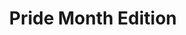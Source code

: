---
quizCode: "2024-0621"
title: Pride Month Edition
questions:
  - question: Sa orihinal nitong kahulugan, bukod sa Luzon at Mindanao, ano pa ang sinisimbolo ng tatlong bituin sa watawat ng Pilipinas?
    choices:
      - text: Panay
        isCorrect: true
      - text: Visayas
      - text: Cebu
      - text: Negros Oriental
  - question: "Kumpletuhin ang lyrics ng gay anthem na Born This Way ni Lady Gaga: \"No matter black, white, or beige, ____________ or orient made, I'm on the right track, baby, I was born to be brave.\""
    choices:
      - text: morena
      - text: caucasian
      - text: chola
        isCorrect: true
      - text: gypsy
  - question: "Ano ang pangalan ng kapatid ni Hello Kitty?"
    choices:
      - text: Doggy
      - text: Jenny
      - text: Nina
      - text: Mimmy
        isCorrect: true
  - question: "Ano ang apelyido ni Hello Kitty?"
    choices:
      - text: Black
      - text: Smith
      - text: Cruz
      - text: White
        isCorrect: true
  - question: "Kailan ginanap ang kauna-unahang Pride March sa Pilipinas na siya ring pinakaunang Pride March sa Asia?"
    choices:
      - text: 1974
      - text: 1984
      - text: 1994
        isCorrect: true
      - text: 2004
  - question: "Ang SOGIE Bill ang panukalang batas na pinakamatagal nang nakabinbin sa Senado sa kasaysayan ng Pilipinas. Kailan ito unang inihain sa Senado?"
    choices:
      - text: 1970
      - text: 1980
      - text: 1990
      - text: 2000
        isCorrect: true
    answerText: "Ang pinakaunang anti gender-based discrimination bill ay inihain sa 11th Congress noong taòng 2000."
  - question: "Sino ang nag-file ng pinakaunang anti gender-based discrimination bill sa Pilipinas?"
    choices:
      - text: Tessie Aquino-Oreta
      - text: Miriam Defensor-Santiago
        isCorrect: true
      - text: Raul Roco
      - text: Loren Legarda
    answerText: "Ang pinakaunang anti gender-based discrimination bill ay ang Employment Non-Discrimination bill ay inihain ni Sen. Miriam Defensor-Santiago sa 11th Congress noong 2000. Nag-file siya ng isa pang revision nito sa 13th, 14th, at 15th Congress na lahat ay hindi naipasa. Ang mga bills na ito ang naging batayan ng kasalukuyang porma ng SOGIESC Anti Discrimination Bill."
  - question: "Anong wika ang pinakamahigpit na kalaban ng Tagalog bilang batayan ng wikang pambansa?"
    choices:
      - text: Cebuano
        isCorrect: true
      - text: Hiligaynon
      - text: Waray
      - text: Pangasinense
    answerText: "Cebuano ang wika na may pinaka maraming speakers sa bansa. Pero Tagalog ang napili dahil mas maraming literary works sa kasaysayan na isinulat sa Tagalog, wala itong mga \"sub-languages\" gaya ng Cebuano, nauunawaan na ito sa buong Pilipinas, at ito rin ang wikang ginamit ng Katipunan."
---